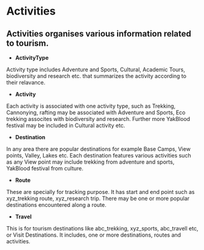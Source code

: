 # Activities
Activities organises various information related to tourism.
---
- **ActivityType**

Activity type includes Adventure and Sports, Cultural, Academic Tours, biodiversity and research etc. that summarizes the activity according to their relavance. 
- **Activity**

Each activity is associated with one activity type, such as Trekking, Cannonying, rafting may be associated with Adventure and Sports, Eco trekking assocites with biodiversity and research. Further more YakBlood festival may be included in Cultural activity etc. 
- **Destination**

In any area there are popular destinations for example Base Camps, View points, Valley, Lakes etc. Each destination features various activities such as any View point may include trekking from adventure and sports, YakBlood festival from culture. 

- **Route**

These are specially for tracking purpose. It has start and end point such as xyz_trekking route, xyz_research trip. There may be one or more popular destinations encountered along a route. 
- **Travel**

This is for tourism destinations like abc_trekking, xyz_sports, abc_travell etc, or Visit Destinations. It includes, one or more destinations, routes and activities. 

